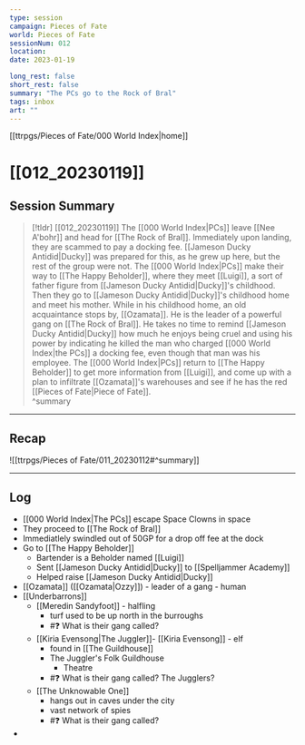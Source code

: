 ```yaml
---
type: session
campaign: Pieces of Fate
world: Pieces of Fate
sessionNum: 012
location: 
date: 2023-01-19

long_rest: false
short_rest: false
summary: "The PCs go to the Rock of Bral"
tags: inbox
art: ""
---
```

[[ttrpgs/Pieces of Fate/000 World Index|home]]
# [[012_20230119]]
## Session Summary

 > [!tldr] [[012_20230119]]
 > The [[000 World Index|PCs]] leave [[Nee A'bohr]] and head for [[The Rock of Bral]].  Immediately upon landing, they are scammed to pay a docking fee.  [[Jameson Ducky Antidid|Ducky]] was prepared for this, as he grew up here, but the rest of the group were not.  The [[000 World Index|PCs]] make their way to [[The Happy Beholder]], where they meet [[Luigi]], a sort of father figure from [[Jameson Ducky Antidid|Ducky]]'s childhood.  Then they go to [[Jameson Ducky Antidid|Ducky]]'s childhood home and meet his mother.  While in his childhood home, an old acquaintance stops by, [[Ozamata]]. He is the leader of a powerful gang on [[The Rock of Bral]].  He takes no time to remind [[Jameson Ducky Antidid|Ducky]] how much he enjoys being cruel and using his power by indicating he killed the man who charged [[000 World Index|the PCs]] a docking fee, even though that man was his employee.  The [[000 World Index|PCs]] return to [[The Happy Beholder]] to get more information from [[Luigi]], and come up with a plan to infiltrate [[Ozamata]]'s warehouses and see if he has the red [[Pieces of Fate|Piece of Fate]].  
>  ^summary

---

## Recap

![[ttrpgs/Pieces of Fate/011_20230112#^summary]]


---

## Log

- [[000 World Index|The PCs]] escape Space Clowns in space
- They proceed to [[The Rock of Bral]]
- Immediatlely swindled out of 50GP for a drop off fee at the dock
- Go to [[The Happy Beholder]]
	- Bartender is a Beholder named [[Luigi]]
	- Sent [[Jameson Ducky Antidid|Ducky]] to [[Spelljammer Academy]]
	- Helped raise [[Jameson Ducky Antidid|Ducky]]
- [[Ozamata]] ([[Ozamata|Ozzy]]) - leader of a gang - human
- [[Underbarrons]]
	- [[Meredin Sandyfoot]] - halfling
		- turf used to be up north in the burroughs
		- #❓ What is their gang called?
	- [[Kiria Evensong|The Juggler]]- [[Kiria Evensong]] - elf
		- found in [[The Guildhouse]]
		- The Juggler's Folk Guildhouse
			- Theatre
		- #❓ What is their gang called? The Jugglers?
	- [[The Unknowable One]]
		- hangs out in caves under the city
		- vast network of spies
		- #❓ What is their gang called?
- 